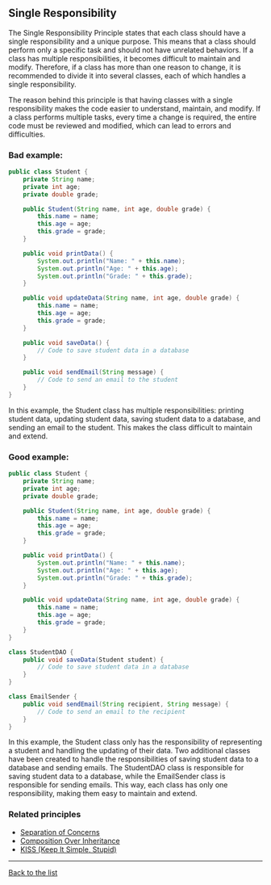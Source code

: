 ## Single Responsibility

The Single Responsibility Principle states that each class should have a single responsibility and a unique purpose. This means that a class should perform only a specific task and should not have unrelated behaviors. If a class has multiple responsibilities, it becomes difficult to maintain and modify. Therefore, if a class has more than one reason to change, it is recommended to divide it into several classes, each of which handles a single responsibility.

The reason behind this principle is that having classes with a single responsibility makes the code easier to understand, maintain, and modify. If a class performs multiple tasks, every time a change is required, the entire code must be reviewed and modified, which can lead to errors and difficulties.

### Bad example:

~~~java
public class Student {
    private String name;
    private int age;
    private double grade;

    public Student(String name, int age, double grade) {
        this.name = name;
        this.age = age;
        this.grade = grade;
    }

    public void printData() {
        System.out.println("Name: " + this.name);
        System.out.println("Age: " + this.age);
        System.out.println("Grade: " + this.grade);
    }

    public void updateData(String name, int age, double grade) {
        this.name = name;
        this.age = age;
        this.grade = grade;
    }

    public void saveData() {
        // Code to save student data in a database
    }

    public void sendEmail(String message) {
        // Code to send an email to the student
    }
}
~~~

In this example, the Student class has multiple responsibilities: printing student data, updating student data, saving student data to a database, and sending an email to the student. This makes the class difficult to maintain and extend.


### Good example:

~~~java
public class Student {
    private String name;
    private int age;
    private double grade;

    public Student(String name, int age, double grade) {
        this.name = name;
        this.age = age;
        this.grade = grade;
    }

    public void printData() {
        System.out.println("Name: " + this.name);
        System.out.println("Age: " + this.age);
        System.out.println("Grade: " + this.grade);
    }

    public void updateData(String name, int age, double grade) {
        this.name = name;
        this.age = age;
        this.grade = grade;
    }
}

class StudentDAO {
    public void saveData(Student student) {
        // Code to save student data in a database
    }
}

class EmailSender {
    public void sendEmail(String recipient, String message) {
        // Code to send an email to the recipient
    }
}
~~~

In this example, the Student class only has the responsibility of representing a student and handling the updating of their data. Two additional classes have been created to handle the responsibilities of saving student data to a database and sending emails. The StudentDAO class is responsible for saving student data to a database, while the EmailSender class is responsible for sending emails. This way, each class has only one responsibility, making them easy to maintain and extend.


### Related principles

* [Separation of Concerns](../general/separationofconcerns.md)
* [Composition Over Inheritance](../general/compositionoverinheritance.md)
* [KISS (Keep It Simple, Stupid)](../general/kiss.md)

---
[Back to the list](./README.md)